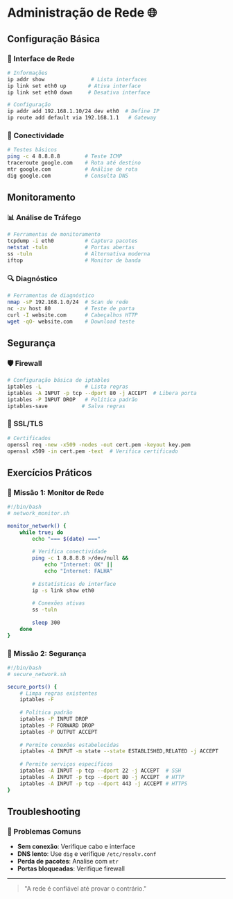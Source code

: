 # Administração de Rede 🌐

## Configuração Básica

### 📡 Interface de Rede
```bash
# Informações
ip addr show               # Lista interfaces
ip link set eth0 up       # Ativa interface
ip link set eth0 down     # Desativa interface

# Configuração
ip addr add 192.168.1.10/24 dev eth0  # Define IP
ip route add default via 192.168.1.1   # Gateway
```

### 🔌 Conectividade
```bash
# Testes básicos
ping -c 4 8.8.8.8        # Teste ICMP
traceroute google.com    # Rota até destino
mtr google.com           # Análise de rota
dig google.com           # Consulta DNS
```

## Monitoramento

### 📊 Análise de Tráfego
```bash
# Ferramentas de monitoramento
tcpdump -i eth0          # Captura pacotes
netstat -tuln            # Portas abertas
ss -tuln                 # Alternativa moderna
iftop                    # Monitor de banda
```

### 🔍 Diagnóstico
```bash
# Ferramentas de diagnóstico
nmap -sP 192.168.1.0/24  # Scan de rede
nc -zv host 80           # Teste de porta
curl -I website.com      # Cabeçalhos HTTP
wget -qO- website.com    # Download teste
```

## Segurança

### 🛡️ Firewall
```bash
# Configuração básica de iptables
iptables -L              # Lista regras
iptables -A INPUT -p tcp --dport 80 -j ACCEPT  # Libera porta
iptables -P INPUT DROP   # Política padrão
iptables-save           # Salva regras
```

### 🔐 SSL/TLS
```bash
# Certificados
openssl req -new -x509 -nodes -out cert.pem -keyout key.pem
openssl x509 -in cert.pem -text  # Verifica certificado
```

## Exercícios Práticos

### 🎯 Missão 1: Monitor de Rede
```bash
#!/bin/bash
# network_monitor.sh

monitor_network() {
    while true; do
        echo "=== $(date) ==="
        
        # Verifica conectividade
        ping -c 1 8.8.8.8 >/dev/null && 
            echo "Internet: OK" ||
            echo "Internet: FALHA"
        
        # Estatísticas de interface
        ip -s link show eth0
        
        # Conexões ativas
        ss -tuln
        
        sleep 300
    done
}
```

### 🎯 Missão 2: Segurança
```bash
#!/bin/bash
# secure_network.sh

secure_ports() {
    # Limpa regras existentes
    iptables -F
    
    # Política padrão
    iptables -P INPUT DROP
    iptables -P FORWARD DROP
    iptables -P OUTPUT ACCEPT
    
    # Permite conexões estabelecidas
    iptables -A INPUT -m state --state ESTABLISHED,RELATED -j ACCEPT
    
    # Permite serviços específicos
    iptables -A INPUT -p tcp --dport 22 -j ACCEPT  # SSH
    iptables -A INPUT -p tcp --dport 80 -j ACCEPT  # HTTP
    iptables -A INPUT -p tcp --dport 443 -j ACCEPT # HTTPS
}
```

## Troubleshooting

### 🔧 Problemas Comuns
- **Sem conexão**: Verifique cabo e interface
- **DNS lento**: Use `dig` e verifique `/etc/resolv.conf`
- **Perda de pacotes**: Analise com `mtr`
- **Portas bloqueadas**: Verifique firewall

---

> "A rede é confiável até provar o contrário."